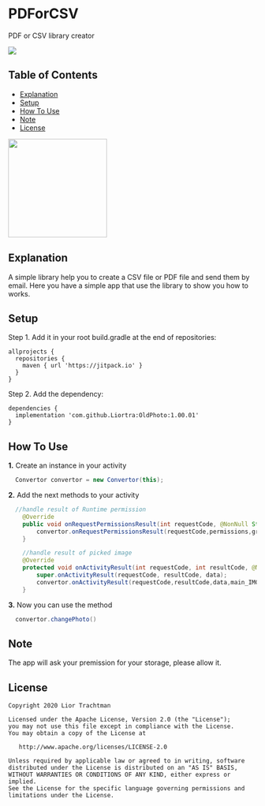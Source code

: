 # PDForCSV
PDF or CSV library creator

[![](https://jitpack.io/v/Liortra/OldPhoto.svg)](https://jitpack.io/#Liortra/OldPhoto)

## Table of Contents
* [Explanation](https://github.com/Liortra/PDForCSV/blob/master/README.md#explanation)
* [Setup](https://github.com/Liortra/PDForCSV/blob/master/README.md#setup)
* [How To Use](https://github.com/Liortra/PDForCSV/blob/master/README.md#how-to-use)
* [Note](https://github.com/Liortra/PDForCSV/blob/master/README.md#note)
* [License](https://github.com/Liortra/PDForCSV/blob/master/README.md#license)

<img src="PDForCSVIMG/oldPhoto.jpg" width="200"> 

## Explanation
A simple library help you to create a CSV file or PDF file and send them by email.
Here you have a simple app that use the library to show you how to works.

## Setup
Step 1. Add it in your root build.gradle at the end of repositories:
```
allprojects {
  repositories {
    maven { url 'https://jitpack.io' }
  }
}
```

Step 2. Add the dependency:

```
dependencies {
  implementation 'com.github.Liortra:OldPhoto:1.00.01'
}
```

##  How To Use
**1.** Create an instance in your activity
```Java
  Convertor convertor = new Convertor(this);
  ```
**2.** Add the next methods to your activity
```Java
  //handle result of Runtime permission
    @Override
    public void onRequestPermissionsResult(int requestCode, @NonNull String[] permissions, @NonNull int[] grantResults) {
        convertor.onRequestPermissionsResult(requestCode,permissions,grantResults);
    }

    //handle result of picked image
    @Override
    protected void onActivityResult(int requestCode, int resultCode, @Nullable Intent data) {
        super.onActivityResult(requestCode, resultCode, data);
        convertor.onActivityResult(requestCode,resultCode,data,main_IMG_photo);
    }
```
**3.** Now you can use the method
```Java
  convertor.changePhoto()
```

## Note
The app will ask your premission for your storage, please allow it.

## License

    Copyright 2020 Lior Trachtman

    Licensed under the Apache License, Version 2.0 (the "License");
    you may not use this file except in compliance with the License.
    You may obtain a copy of the License at

       http://www.apache.org/licenses/LICENSE-2.0

    Unless required by applicable law or agreed to in writing, software
    distributed under the License is distributed on an "AS IS" BASIS,
    WITHOUT WARRANTIES OR CONDITIONS OF ANY KIND, either express or implied.
    See the License for the specific language governing permissions and
    limitations under the License.

